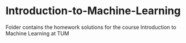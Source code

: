 # Introduction-to-Machine-Learning
Folder contains the homework solutions for the course Introduction to Machine Learning at TUM
